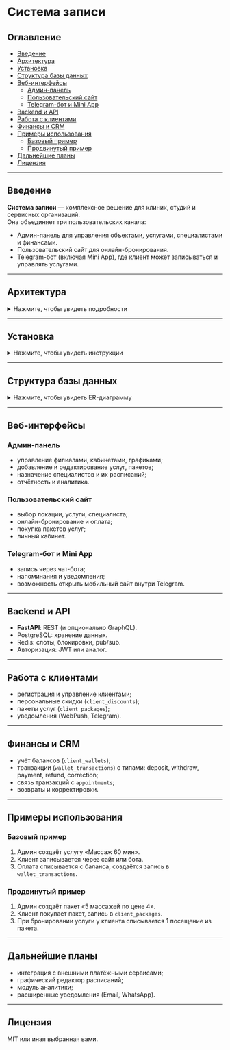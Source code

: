 # Система записи

## Оглавление
* [Введение](#введение)  
* [Архитектура](#архитектура)  
* [Установка](#установка)  
* [Структура базы данных](#структура-базы-данных)  
* [Веб-интерфейсы](#веб-интерфейсы)  
  * [Админ-панель](#админ-панель)  
  * [Пользовательский сайт](#пользовательский-сайт)  
  * [Telegram-бот и Mini App](#telegram-бот-и-mini-app)  
* [Backend и API](#backend-и-api)  
* [Работа с клиентами](#работа-с-клиентами)  
* [Финансы и CRM](#финансы-и-crm)  
* [Примеры использования](#примеры-использования)  
  * [Базовый пример](#базовый-пример)  
  * [Продвинутый пример](#продвинутый-пример)  
* [Дальнейшие планы](#дальнейшие-планы)  
* [Лицензия](#лицензия)  

---

## Введение
**Система записи** — комплексное решение для клиник, студий и сервисных организаций.  
Она объединяет три пользовательских канала:  
- Админ-панель для управления объектами, услугами, специалистами и финансами.  
- Пользовательский сайт для онлайн-бронирования.  
- Telegram-бот (включая Mini App), где клиент может записываться и управлять услугами.  

---

## Архитектура

<details>
  <summary>Нажмите, чтобы увидеть подробности</summary>

| Данные                                              | Где хранить | Зачем                      |
| --------------------------------------------------- | ----------- | -------------------------- |
| Справочники (услуги, специалисты, клиенты, локации) | PostgreSQL  | Истина, долговечные данные |
| Финансы (wallet, transactions)                      | PostgreSQL  | Истина, нужна точность     |
| Графики и слоты                                     | PostgreSQL  | Истина                     |
| Быстрая проверка слотов                             | Redis       | Кэш + блокировки           |
| Предварительное бронирование                        | Redis       | TTL + предотвращение гонок |
| Уведомления / события                               | Redis       | Pub/Sub                    |
| Сессии пользователей                                | Redis       | Временное хранилище        |

```mermaid
sequenceDiagram
    participant C as Клиент (браузер/PWA)
    participant API as FastAPI (REST /appointments)
    participant R as Redis (Cache + Pub/Sub)
    participant DB as PostgreSQL
    participant N as Notifier (WebPush/VAPID)

    C->>API: POST /appointments/book {...}
    API->>R: SETNX slot:<loc>:<time> reserved EX 120
    alt слот занят
        API-->>C: Ошибка
    else
        API-->>C: Слот предварительно забронирован
    end

    C->>API: POST /appointments/confirm {...}
    API->>DB: INSERT appointments
    API->>R: DEL slot:<loc>:<time>
    API->>R: PUBLISH appointments "created:{id}"
    API-->>C: ✅ Подтверждено

    R-->>N: событие "appointment created"
    N->>DB: SELECT endpoint, p256dh, auth FROM push_subscriptions WHERE client_id=...
    N-->>C: WebPush уведомление (через VAPID)

```

</details>

---

## Установка

<details>
  <summary>Нажмите, чтобы увидеть инструкции</summary>

1. Установить зависимости:  
   - Python 3.11+  
   - Node.js 18+  
   - PostgreSQL 15+  
   - Redis  

2. Склонировать проект:  
   ```bash
   git clone https://github.com/your-org/booking-system.git
   cd booking-system
   ```

3. Настроить `.env`:
   ```env
   DATABASE_URL=postgresql://user:pass@localhost:5432/booking
   REDIS_URL=redis://localhost:6379/0
   SECRET_KEY=...
   ```

4. Запустить миграции БД:  
   ```bash
   alembic upgrade head
   ```

5. Запустить backend и frontend.  

</details>

---

## Структура базы данных

<details>
  <summary>Нажмите, чтобы увидеть ER-диаграмму</summary>

```mermaid
erDiagram
    LOCATIONS { int id PK text name text city ... }
    LOCATION_SCHEDULES { int id PK int location_id FK int day_of_week ... }
    HOLIDAYS { int id PK int location_id FK date date ... }
    WORKPLACES { int id PK int location_id FK text name text kind ... }
    SERVICES { int id PK text name text category int duration_min ... }
    SERVICE_PACKAGES { int id PK text name int service_id FK ... }
    WORKPLACE_SERVICES { int id PK int workplace_id FK int service_id FK ... }
    SPECIALISTS { int id PK text first_name text last_name text iname ... }
    SERVICE_SPECIALISTS { int id PK int service_id FK int specialist_id FK ... }
    SPECIALIST_SCHEDULES { int id PK int specialist_id FK int day_of_week ... }
    BREAKS { int id PK int specialist_id FK date date time start_time ... }
    CLIENTS { int id PK text first_name text last_name text iname date birth_date ... }
    CLIENT_DISCOUNTS { int id PK int client_id FK numeric discount_percent ... }
    CLIENT_PACKAGES { int id PK int client_id FK int service_id FK ... }
    CLIENT_WALLETS { int client_id PK numeric balance }
    WALLET_TRANSACTIONS { int id PK int client_id FK int appointment_id FK numeric amount text type ... }
    APPOINTMENTS { int id PK int location_id FK int service_id FK int specialist_id FK ... }
    APPOINTMENT_DISCOUNTS { int id PK int appointment_id FK numeric discount_percent ... }
    PUSH_SUBSCRIPTIONS { int id PK int client_id FK text endpoint text p256dh text auth ... }
```

> Диаграмма отражает все последние изменения: пакеты услуг, скидки, персональные данные специалистов и клиентов, финансы.

</details>

---

## Веб-интерфейсы

### Админ-панель
- управление филиалами, кабинетами, графиками;  
- добавление и редактирование услуг, пакетов;  
- назначение специалистов и их расписаний;  
- отчётность и аналитика.  

### Пользовательский сайт
- выбор локации, услуги, специалиста;  
- онлайн-бронирование и оплата;  
- покупка пакетов услуг;  
- личный кабинет.  

### Telegram-бот и Mini App
- запись через чат-бота;  
- напоминания и уведомления;  
- возможность открыть мобильный сайт внутри Telegram.  

---

## Backend и API
- **FastAPI**: REST (и опционально GraphQL).  
- PostgreSQL: хранение данных.  
- Redis: слоты, блокировки, pub/sub.  
- Авторизация: JWT или аналог.  

---

## Работа с клиентами
- регистрация и управление клиентами;  
- персональные скидки (`client_discounts`);  
- пакеты услуг (`client_packages`);  
- уведомления (WebPush, Telegram).  

---

## Финансы и CRM
- учёт балансов (`client_wallets`);  
- транзакции (`wallet_transactions`) с типами: deposit, withdraw, payment, refund, correction;  
- связь транзакций с `appointments`;  
- возвраты и корректировки.  

---

## Примеры использования

### Базовый пример
1. Админ создаёт услугу «Массаж 60 мин».  
2. Клиент записывается через сайт или бота.  
3. Оплата списывается с баланса, создаётся запись в `wallet_transactions`.  

### Продвинутый пример
1. Админ создаёт пакет «5 массажей по цене 4».  
2. Клиент покупает пакет, запись в `client_packages`.  
3. При бронировании услуги у клиента списывается 1 посещение из пакета.  

---

## Дальнейшие планы
- интеграция с внешними платёжными сервисами;  
- графический редактор расписаний;  
- модуль аналитики;  
- расширенные уведомления (Email, WhatsApp).  

---

## Лицензия
MIT или иная выбранная вами.  
